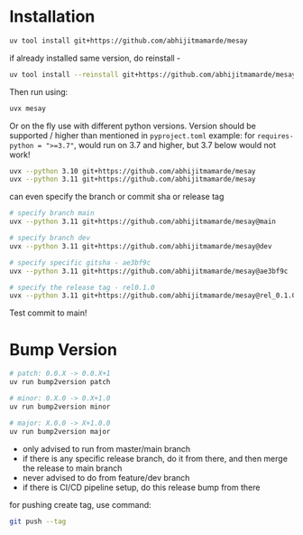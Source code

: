 # Installation 

```bash
uv tool install git+https://github.com/abhijitmamarde/mesay 
```

if already installed same version, do reinstall - 

```bash
uv tool install --reinstall git+https://github.com/abhijitmamarde/mesay
```

Then run using:

```bash
uvx mesay
```

Or on the fly use with different python versions. 
Version should be supported / higher than mentioned in `pyproject.toml` 
example: for `requires-python = ">=3.7"`, would run on 3.7 and higher, but 3.7 below would not work!

```bash
uvx --python 3.10 git+https://github.com/abhijitmamarde/mesay
uvx --python 3.11 git+https://github.com/abhijitmamarde/mesay
```

can even specify the branch or commit sha or release tag

```bash
# specify branch main
uvx --python 3.11 git+https://github.com/abhijitmamarde/mesay@main

# specify branch dev
uvx --python 3.11 git+https://github.com/abhijitmamarde/mesay@dev

# specify specific gitsha - ae3bf9c
uvx --python 3.11 git+https://github.com/abhijitmamarde/mesay@ae3bf9c

# specify the release tag - rel0.1.0
uvx --python 3.11 git+https://github.com/abhijitmamarde/mesay@rel_0.1.0
```

Test commit to main!

# Bump Version

```bash
# patch: 0.0.X -> 0.0.X+1
uv run bump2version patch

# minor: 0.X.0 -> 0.X+1.0
uv run bump2version minor

# major: X.0.0 -> X+1.0.0
uv run bump2version major
```

- only advised to run from master/main branch
- if there is any specific release branch, do it from there, and then merge the release to main branch
- never advised to do from feature/dev branch
- if there is CI/CD pipeline setup, do this release bump from there

for pushing create tag, use command:

```bash
git push --tag
```
